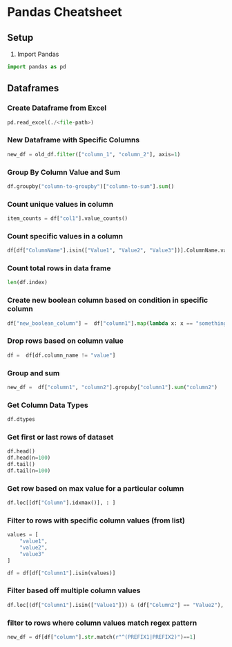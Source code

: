 # Pandas Cheatsheet

## Setup

1. Import Pandas

```Python
import pandas as pd
```

## Dataframes

### Create Dataframe from Excel

```python
pd.read_excel(./<file-path>)
```

### New Dataframe with Specific Columns

```python
new_df = old_df.filter(["column_1", "column_2"], axis=1)
```

### Group By Column Value and Sum

```python
df.groupby("column-to-groupby")["column-to-sum"].sum()
```

### Count unique values in column

```python
item_counts = df["col1"].value_counts()
```

### Count specific values in a column

```python
df[df["ColumnName"].isin(["Value1", "Value2", "Value3"])].ColumnName.value_counts()
```

###  Count total rows in data frame

```python
len(df.index)
```

###  Create new boolean column based on condition in specific column

```python
df["new_boolean_column"] =  df["column1"].map(lambda x: x == "something").astype('boolean')
```

###  Drop rows based on column value

```python
df =  df[df.column_name != "value"]
```

###  Group and sum

```python
new_df =  df["column1", "column2"].gropuby["column1"].sum("column2")
```

###  Get Column Data Types

```python
df.dtypes
```

###  Get first or last rows of dataset
```python
df.head()
df.head(n=100)
df.tail()
df.tail(n=100)
```

### Get row based on max value for a particular column
```python
df.loc[[df["Column"].idxmax()], : ]
```

### Filter to rows with specific column values (from list)

```python
values = [
    "value1",
    "value2",
    "value3"
]

df = df[df["Column1"].isin(values)]
```

### Filter based off multiple column values

```python
df.loc[(df["Column1"].isin(["Value1"])) & (df["Column2"] == "Value2"), : ]
```

### filter to rows where column values match regex pattern

```python
new_df = df[df["column"].str.match(r"^(PREFIX1|PREFIX2)")==1]
```
